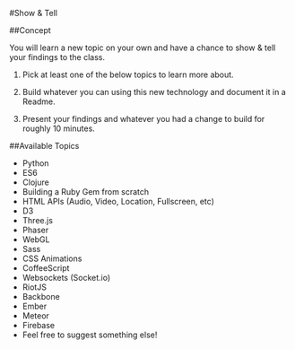 #Show & Tell

##Concept

You will learn a new topic on your own and have a chance to show & tell your findings to the class.

1) Pick at least one of the below topics to learn more about.

2) Build whatever you can using this new technology and document it in a Readme.

3) Present your findings and whatever you had a change to build for roughly 10 minutes.

##Available Topics

* Python
* ES6
* Clojure
* Building a Ruby Gem from scratch
* HTML APIs (Audio, Video, Location, Fullscreen, etc)
* D3
* Three.js
* Phaser
* WebGL
* Sass
* CSS Animations
* CoffeeScript
* Websockets (Socket.io)
* RiotJS
* Backbone
* Ember
* Meteor
* Firebase
* Feel free to suggest something else!
